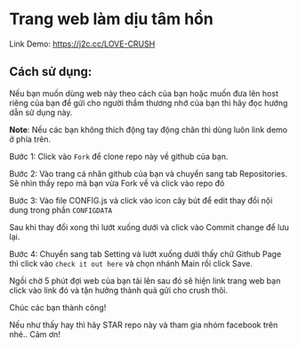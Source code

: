 # Trang web làm dịu tâm hồn

Link Demo: https://j2c.cc/LOVE-CRUSH



## Cách sử dụng:

Nếu bạn muốn dùng web này theo cách của bạn hoặc muốn đưa lên host riêng của bạn để gửi cho người thầm thương nhớ của bạn thì hãy đọc hướng dẫn sử dụng này.

**Note**: Nếu các bạn không thích động tay động chân thì dùng luôn link demo ở phía trên.

Bước 1: Click vào `Fork` để clone repo này về github của bạn.

Bước 2: Vào trang cá nhân github của bạn và chuyển sang tab Repositories. Sẽ nhìn thấy repo mà bạn vừa Fork về và click vào repo đó

Bước 3: Vào file CONFIG.js và click vào icon cây bút để edit thay đổi nội dung trong phần `CONFIGDATA`

Sau khi thay đổi xong thì lướt xuống dưới và click vào Commit change để lưu lại.

Bước 4: Chuyển sang tab Setting và lướt xuống dưới thấy chữ Github Page thì click vào `check it out here` và chọn nhánh Main rồi click Save.

Ngồi chờ 5 phút đợi web của bạn tải lên sau đó sẽ hiện link trang web bạn click vào link đó và tận hưởng thành quả gửi cho crush thôi.

Chúc các bạn thành công!

Nếu như thấy hay thì hãy STAR repo này và tham gia nhóm facebook trên nhé.. Cảm ơn!
